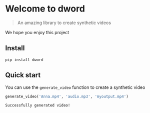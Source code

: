 # Welcome to dword
> An amazing library to create synthetic videos


We hope you enjoy this project

## Install

`pip install dword`

## Quick start

You can use the `generate_video` function to create a synthetic video

```python
generate_video('Anna.mp4', 'audio.mp3', 'myoutput.mp4')
```

    Successfully generated video!

